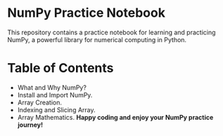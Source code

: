 # NumPy Practice Notebook
This repository contains a practice notebook for learning and practicing NumPy, a powerful library for numerical computing in Python.
# Table of Contents
   - What and Why NumPy?
   - Install and Import NumPy.
   - Array Creation.
   - Indexing and Slicing Array.
   - Array Mathematics.
**Happy coding and enjoy your NumPy practice journey!**
